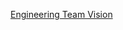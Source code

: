 [Engineering Team Vision](https://daneweber.github.io/presentations/EngineeringTeamVision/EngineeringTeamVision.html)

